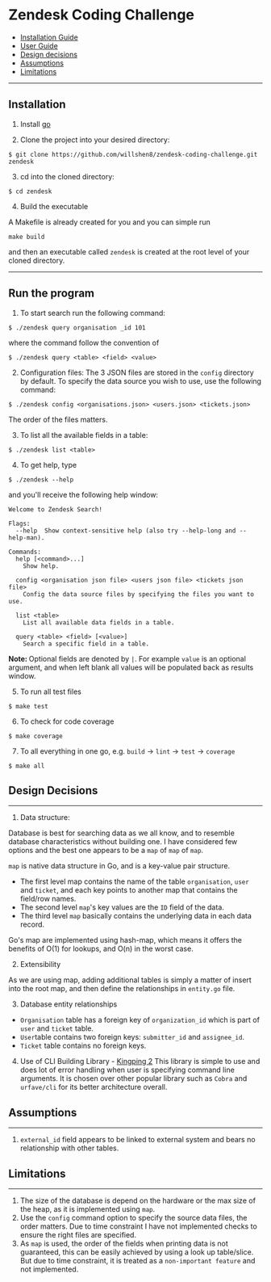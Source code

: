 # Zendesk Coding Challenge

* [Installation Guide](#installation)
* [User Guide](#run-the-program)
* [Design decisions](#design-decisions)
* [Assumptions](#assumption)
* [Limitations](#limitations)

---
## Installation
1. Install [go](https://golang.org/doc/install)

2. Clone the project into your desired directory:

```
$ git clone https://github.com/willshen8/zendesk-coding-challenge.git zendesk
```

3. cd into the cloned directory:

```
$ cd zendesk
```

4. Build the executable

A Makefile is already created for you and you can simple run
```
make build
```

and then an executable called `zendesk` is created at the root level of your cloned directory.

---
## Run the program

1. To start search run the following command:
```
$ ./zendesk query organisation _id 101
```

where the command follow the convention of 
```
$ ./zendesk query <table> <field> <value>

```
2. Configuration files:
The 3 JSON files are stored in the `config` directory by default. To specify the data source you wish to use, use the following command:

```
$ ./zendesk config <organisations.json> <users.json> <tickets.json>
```
The order of the files matters.

3. To list all the available fields in a table:

```
$ ./zendesk list <table>
```

4. To get help, type 
```
$ ./zendesk --help
```

and you'll receive the following help window:

```
Welcome to Zendesk Search!

Flags:
  --help  Show context-sensitive help (also try --help-long and --help-man).

Commands:
  help [<command>...]
    Show help.

  config <organisation json file> <users json file> <tickets json file>
    Config the data source files by specifying the files you want to use.

  list <table>
    List all available data fields in a table.

  query <table> <field> [<value>]
    Search a specific field in a table.
```

<strong>Note: </strong>Optional fields are denoted by `|`. For example `value` is an optional argument, and when left blank all values will be populated back as results window.

5. To run all test files
```
$ make test
```

6. To check for code coverage
```
$ make coverage
```
7. To all everything in one go, e.g. `build` ->  `lint` -> `test` -> `coverage`
```
$ make all
```
## Design Decisions
---

1. Data structure:

Database is best for searching data as we all know, and to resemble database characteristics without
building one. I have considered few options and the best one appears to be a `map` of `map` of `map`.

`map` is native data structure in Go, and is a key-value pair structure.
* The first level map contains the name of the table `organisation`, `user` and `ticket`, and each key points to another map that contains the field/row names.
* The second level `map`'s key values are the `ID` field of the data.
* The third level `map` basically contains the underlying data in each data record.

Go's map are implemented using hash-map, which means it offers the benefits of O(1) for lookups, and O(n) in the worst case.


2. Extensibility 

As we are using map, adding additional tables is simply a matter of insert into the root map, and then define the relationships in `entity.go` file.

3. Database entity relationships
* `Organisation` table has a foreign key of `organization_id` which is part of `user` and `ticket` table.
* `User`table contains two foreign keys: `submitter_id` and `assignee_id`.
* `Ticket` table contains no foreign keys. 

4. Use of CLI Building Library - [Kingping 2](https://github.com/alecthomas/kingpin)
This library is simple to use and does lot of error handling when user is specifying command line arguments. It is chosen over other popular library such as `Cobra` and `urfave/cli` for its better architecture overall.

## Assumptions
---
1. `external_id` field appears to be linked to external system and bears no relationship with other tables.

## Limitations
---
1. The size of the database is depend on the hardware or the max size of the heap, as it is implemented using `map`.
2. Use the `config` command option to specify the source data files, the order matters. Due to time constraint I have not implemented checks to ensure the right files are specified.
3. As `map` is used, the order of the fields when printing data is not guaranteed, this can be easily achieved by using a look up table/slice. But due to time constraint, it is treated as a `non-important feature` and not implemented. 
